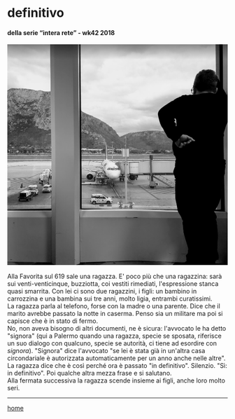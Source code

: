 # definitivo  

#### della serie “intera rete” - wk42 2018  
![](/interarete100.png "Punta Rais")   
 
Alla Favorita sul 619 sale una ragazza. E' poco più che una ragazzina: sarà sui venti-venticinque, buzziotta, coi vestiti rimediati, l'espressione stanca quasi smarrita. Con lei ci sono due ragazzini, i figli: un bambino in carrozzina e una bambina sui tre anni, molto ligia, entrambi curatissimi.  
La ragazza parla al telefono, forse con la madre o una parente. Dice che il marito avrebbe passato la notte in caserma. Penso sia un militare ma poi si capisce che è in stato di fermo.  
No, non aveva bisogno di altri documenti, ne è sicura: l'avvocato le ha detto "signora" (qui a Palermo quando una ragazza, specie se sposata, riferisce un suo dialogo con qualcuno, specie se autorità, ci tiene ad esordire con *signora*). "Signora" dice l'avvocato "se lei è stata già in un'altra casa circondariale è autorizzata automaticamente per un anno anche nelle altre".  
La ragazza dice che è così perché ora è passato "in definitivo". Silenzio. "Sì: in definitivo". Poi qualche altra mezza frase e si salutano.  
Alla fermata successiva la ragazza scende insieme ai figli, anche loro molto seri.  

---  
[home](/interarete.md)